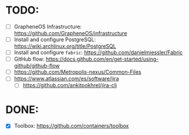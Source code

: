 # TODO:

- [ ] GrapheneOS Infrastructure: https://github.com/GrapheneOS/infrastructure
- [ ] Install and configure PostgreSQL: https://wiki.archlinux.org/title/PostgreSQL
- [ ] Install and configure `fabric`: https://github.com/danielmiessler/Fabric
- [ ] GitHub flow: https://docs.github.com/en/get-started/using-github/github-flow
- [ ] https://github.com/Metropolis-nexus/Common-Files
- [ ] https://www.atlassian.com/es/software/jira
    - [ ] https://github.com/ankitpokhrel/jira-cli

# DONE:

- [x] Toolbox: https://github.com/containers/toolbox
